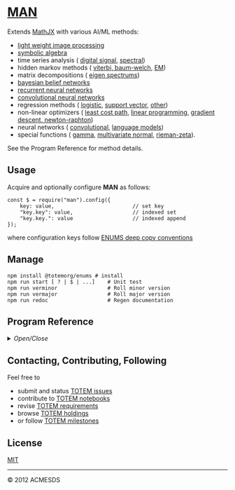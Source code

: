 # [MAN](https://www.npmjs.com/package/@totemorg/man)

Extends [MathJX](https://www.npmjs.com/package/@totemorg/mathjx) with various AI/ML methods:

* [light weight image processing](https://www.npmjs.com/package/jimp)  
* [symbolic algebra](https://www.npmjs.com/package/mathjs)  
* time series analysis (
	[digital signal](https://www.npmjs.com/package/dsp), 
	[spectral](https://www.npmjs.com/package/fft-js))  
* hidden markov methods (
	[viterbi, baum-welch](https://www.npmjs.com/package/nodehmm), 
	[EM](https://www.npmjs.com/package/expectation-maximization))  
* matrix decompositions (
	[eigen spectrums](https://www.npmjs.com/package/node-svd))  
* [bayesian belief networks](https://www.npmjs.com/package/jsbayes)  
* [recurrent neural networks](https://www.npmjs.com/package/recurrent-js)  
* [convolutional neural networks](http://caffe.berkeleyvision.org/)  
* regression methods (
	[logistic](https://www.npmjs.com/package/ml-logistic-regression), 
	[support vector](https://www.npmjs.com/package/node-svm), 
	[other](https://www.npmjs.com/package/ml))  
* non-linear optimizers (
	[least cost path](https://www.npmjs.com/package/edmonds-blossom),
	[linear programming](https://www.npmjs.com/package/javascript-lp-solver),
	[gradient descent, newton-raphton](https://www.npmjs.com/package/newton-raphson-method))  
* neural networks (
	[convolutional](https://www.npmjs.com/package/@tensorflow/tfjs),
	[language models](https://www.npmjs.com/package/@tensorflow/tfjs))  
* special functions (
	[gamma](https://www.npmjs.com/package/gamma), 
	[multivariate normal](https://www.npmjs.com/package/multivariate-normal), 
	[rieman-zeta](https://www.npmjs.com/package/math-riemann-zeta)).

See the Program Reference for method details.

## Usage

Acquire and optionally configure **MAN** as follows:

	const $ = require("man").config({
		key: value, 						// set key
		"key.key": value, 					// indexed set
		"key.key.": value					// indexed append
	});

where configuration keys follow [ENUMS deep copy conventions](https://www.npmjs.com/package/@totemorg/enums)

## Manage

	npm install @totemorg/enums	# install
	npm run start [ ? | $ | ...]	# Unit test
	npm run verminor				# Roll minor version
	npm run vermajor				# Roll major version
	npm run redoc					# Regen documentation
	
## Program Reference
<details>
<summary>
<i>Open/Close</i>
</summary>
## Modules

<dl>
<dt><a href="#MAN.module_String">String</a></dt>
<dd></dd>
<dt><a href="#MAN.module_Array">Array</a></dt>
<dd></dd>
<dt><a href="#MAN.module_JIMP">JIMP</a></dt>
<dd></dd>
<dt><a href="#module_MAN">MAN</a></dt>
<dd><p>Add AI/ML methods to the <a href="https://www.npmjs.com/package/@totemstan/mathjx">MathJX</a>.
This module documented in accordance with <a href="https://jsdoc.app/">jsdoc</a>.</p>
</dd>
</dl>

<a name="MAN.module_String"></a>

## String
<a name="MAN.module_String..$"></a>

### String~$()
**Kind**: inner method of [<code>String</code>](#MAN.module_String)  
<a name="MAN.module_Array"></a>

## Array

* [Array](#MAN.module_Array)
    * [~copy()](#MAN.module_Array..copy)
    * [~dist()](#MAN.module_Array..dist)
    * [~nearestOf()](#MAN.module_Array..nearestOf)
    * [~batch()](#MAN.module_Array..batch)
    * [~flush()](#MAN.module_Array..flush)
    * [~draw()](#MAN.module_Array..draw)
    * [~match()](#MAN.module_Array..match)
    * [~replace()](#MAN.module_Array..replace)
    * [~$(index, ctx)](#MAN.module_Array..$) ⇒ <code>Object</code>
    * [~$$()](#MAN.module_Array..$$)
    * [~unique()](#MAN.module_Array..unique)

<a name="MAN.module_Array..copy"></a>

### Array~copy()
**Kind**: inner method of [<code>Array</code>](#MAN.module_Array)  
<a name="MAN.module_Array..dist"></a>

### Array~dist()
**Kind**: inner method of [<code>Array</code>](#MAN.module_Array)  
<a name="MAN.module_Array..nearestOf"></a>

### Array~nearestOf()
**Kind**: inner method of [<code>Array</code>](#MAN.module_Array)  
<a name="MAN.module_Array..batch"></a>

### Array~batch()
**Kind**: inner method of [<code>Array</code>](#MAN.module_Array)  
<a name="MAN.module_Array..flush"></a>

### Array~flush()
**Kind**: inner method of [<code>Array</code>](#MAN.module_Array)  
<a name="MAN.module_Array..draw"></a>

### Array~draw()
**Kind**: inner method of [<code>Array</code>](#MAN.module_Array)  
<a name="MAN.module_Array..match"></a>

### Array~match()
**Kind**: inner method of [<code>Array</code>](#MAN.module_Array)  
<a name="MAN.module_Array..replace"></a>

### Array~replace()
**Kind**: inner method of [<code>Array</code>](#MAN.module_Array)  
<a name="MAN.module_Array..$"></a>

### Array~$(index, ctx) ⇒ <code>Object</code>
Index an array using a indexor:

	string of the form "to=from & to=eval & to & ... & !where=eval"
	hash of the form {to: from, ...}
	callback of the form (idx,array) => { ... }

The "!where" clause returns only records having a nonzero eval.

**Kind**: inner method of [<code>Array</code>](#MAN.module_Array)  
**Returns**: <code>Object</code> - Aggregated data  

| Param | Type | Description |
| --- | --- | --- |
| index | <code>String</code> \| <code>Object</code> \| <code>function</code> | Indexer |
| ctx | <code>Object</code> | Context of functions etc |

**Example**  
```js
[{x:1,y:2},{x:10,y:20}].$("u=x+1&v=sin(y)&!where=x>5",Math)
{ u: [ 11 ], v: [ 0.9129452507276277 ] }
```
**Example**  
```js
[{x:1,y:2},{x:10,y:20}].$("x")
{ x: [ 1, 10 ] }
```
**Example**  
```js
[{x:1,y:2},{x:10,y:20}].$("x&mydata=y")
{ mydata: [ 2, 20 ], x: [ 1, 10 ] }
```
**Example**  
```js
[{x:1,y:2},{x:10,y:20}].$("mydata=[x,y]")
{ mydata: [ [ 1, 2 ], [ 10, 20 ] ] }
```
**Example**  
```js
[{x:1,y:2},{x:10,y:20}].$("mydata=x+1")
{ mydata: [ 2, 11 ] }
```
**Example**  
```js
[{x:1,y:2},{x:10,y:20}].$("",{"!all":1})
{ x: [ 1, 10 ], y: [ 2, 20 ] }
```
**Example**  
```js
[{x:1,y:2},{x:10,y:20}].$("")
[ { x: 1, y: 2 }, { x: 10, y: 20 } ]
```
**Example**  
```js
[{x:1,y:2},{x:10,y:20}].$("u")
{ u: [ undefined, undefined ] }
```
**Example**  
```js
[[1,2,3],[10,20,30]].$("1&0")
{ '0': [ 1, 10 ], '1': [ 2, 20 ] }	
```
<a name="MAN.module_Array..$$"></a>

### Array~$$()
**Kind**: inner method of [<code>Array</code>](#MAN.module_Array)  
<a name="MAN.module_Array..unique"></a>

### Array~unique()
**Kind**: inner method of [<code>Array</code>](#MAN.module_Array)  
<a name="MAN.module_JIMP"></a>

## JIMP

* [JIMP](#MAN.module_JIMP)
    * [~save()](#MAN.module_JIMP..save)
    * [~sym()](#MAN.module_JIMP..sym)

<a name="MAN.module_JIMP..save"></a>

### JIMP~save()
**Kind**: inner method of [<code>JIMP</code>](#MAN.module_JIMP)  
<a name="MAN.module_JIMP..sym"></a>

### JIMP~sym()
**Kind**: inner method of [<code>JIMP</code>](#MAN.module_JIMP)  
<a name="module_MAN"></a>

## MAN
Add AI/ML methods to the [MathJX](https://www.npmjs.com/package/@totemstan/mathjx).
This module documented in accordance with [jsdoc](https://jsdoc.app/).

**Requires**: <code>module:[enums](https://www.npmjs.com/package/@totemstan/enums)</code>, <code>module:[mathjx](https://www.npmjs.com/package/@totemstan/mathjx)</code>, <code>module:[crypto](https://nodejs.org/docs/latest/api/)</code>, <code>module:[mathjs](https://www.npmjs.com/package/mathjs)</code>, <code>module:[fft-js](https://www.npmjs.com/package/fft-js)</code>, <code>module:[nodehmm](https://www.npmjs.com/package/nodehmm)</code>, <code>module:[node-svd](https://www.npmjs.com/package/node-svd)</code>, <code>module:[node-svm](https://www.npmjs.com/package/node-svm)</code>, <code>module:[mljs](https://www.npmjs.com/package/mljs)</code>, <code>module:[jimp](https://www.npmjs.com/package/jimp)</code>, <code>module:[jsbayes](https://www.npmjs.com/package/jsbayes)</code>, <code>module:[recurrent-js](https://www.npmjs.com/package/recurrent-js)</code>, <code>module:[gamma](https://www.npmjs.com/package/gamma)</code>, <code>module:[expectation-maximization](https://www.npmjs.com/package/expectation-maximization)</code>, <code>module:[multivariate-normal](https://www.npmjs.com/package/multivariate-normal)</code>, <code>module:[newton-raphson](https://www.npmjs.com/package/newton-raphson)</code>, <code>module:[random-seed](https://www.npmjs.com/package/random-seed)</code>, <code>module:[edmonds-blossom](https://www.npmjs.com/package/edmonds-blossom)</code>, <code>module:[simple-simplex](https://www.npmjs.com/package/simple-simplex)</code>, <code>module:[tensorflow/tfjs](https://www.npmjs.com/package/@tensorflow/tfjs)</code>  
**Author**: [ACMESDS](https://totemstan.github.io)  
**Example**  
```js
### Eval a js or mathjs script in a context ctx:

	var 
		ctx = $( "script", ctx, ctx => {   // eval with callback
			Trace("updated context", ctx);
		} ),

		ctx = "script".$( ctx ),		// abbreviated

		{ x, y, ... } = "script".$( ctx ) || {};	// with context x,y extractions
```
**Example**  
```js
### Create a matrix:

	var 
		A = $( N, (n,A) => A[n] = ... ) ,  // define N-length vector 
		A = $( [M,N], (n,m,A) => A[m][n] = ... ) ;	// define M x N matrrix
```
**Example**  
```js
### Index a matrix:

	A.$( (n,A) => A[n] = ... ) 	// index vector with callback
	A.$$( (n,m,A) => A[n][m] = ... ) 	// index matrix with callback
```
**Example**  
```js
### Sample a matrix with optional callback cb(val):

	var 
		B = A.get( idx , cb),
		B = A.get( "key, ...", cb ),
		B = A.get( [idx, ...] , cb),
		B = A.get( [key, ...] , cb ),
		B = A.get( {rekey: { toKey: "fromKey", ... }, cb ),
		B = A.get( {draw: N}, cb ),
		B = A.get( {start:N, count:N}, cb ),
		B = A.get( {KEY_starts: "with", ...}, cb ),
		B = A.get( {KEY_ends: "with", ...}, cb )
```
**Example**  
```js
### Import functions to $.somefn and to $( "somefn(...)" )

	$( {
		somefn: function (args) { ... },
		:
		:
	} );
```
**Example**  
```js
### Use the task sharder:

	$( { 
		keys: "i,j,k",  	// array indicies
		i: [0,1,2,3],  		// domain of index i
		j: [4,8],				// domain of index j
		k: [0],					// domain of index k
		qos: 0,				// regulation time in ms if not zero
		local: false, 		// enable to run task local, i.e. w/o workers and nodes
		workers: 4, 		// limit number of workers (aka cores) per node
		nodes: 3 			// limit number of nodes (ala locales) in the cluster
	}, 

		// here, a simple task that returns a message 
		$ => "my result is " + (i + j*k) + " from " + $.worker + " on "  + $.node,

		// here, a simple callback that displays the task results
		msg => console.log(msg) 
	);
```
**Example**  
```js
### Aggregate and save events ev = {at: "KEY", ...} to ctx.Save_KEY with 
callback cb(unsaved events)

	[ev, ...].save( ctx, evs => { ... } );
	"query".save( ctx, evs => { ... } );
```
**Example**  
```js
### Usage methods of $().

	const $ = require("man")
	$( "mathjs script", ctx, ctx => { ... } )
	$( "mathjs script", ctx )
	$( "mathjs script" )
	$( [M,N], (m,n,A) => { A[m][n] = ... } )
	$( N, (n,A) => { A[n] = ... } )
	$({	// import functions
		f: (...) => { ... },
		...
	})
	$({	// task sharding
			keys: "i,j,...",  	// array indicies
			i: [...],  		// domain of index i
			j: [...],				// domain of index j
			k: [...],					// domain of index k
			qos: N,				// regulation time in ms if not zero
			local: false, 		// enable to run task local, i.e. w/o workers and nodes
			workers: N, 		// limit number of workers (aka cores) per node
			nodes: N 			// limit number of nodes (ala locales) in the cluster
		}, 

		// here, a simple task that returns a message 
		$ => "my result is " + (i + j*k) + " from " + $.worker + " on "  + $.node,

		// here, a simple callback that displays the task results
		msg => console.log(msg) 
	);
```
**Example**  
```js
### Eval a mathjs script with optional callback and optional context:

	var 
		ctx = $( "mathjs script", ctx, ctx => {   
			x: 1, 
			y: 20, ...
		} );
```
**Example**  
```js
### Eval with extraction of context keys:

	const {x, y, ... } = $( "mathjs script", ctx ) || {};
```
**Example**  
```js
### import functions to $.somefn and to $( "somefn(...)" )
	$( {
		somefn: function (args) { ... },
		:
		:
	} );
```
**Example**  
```js
### Use the task sharder:

	$( { 
			keys: "i,j,k",  	// array indicies
			i: [0,1,2,3],  		// domain of index i
			j: [4,8],				// domain of index j
			k: [0],					// domain of index k
			qos: 0,				// regulation time in ms if not zero
			local: false, 		// enable to run task local, i.e. w/o workers and nodes
			workers: 4, 		// limit number of workers (aka cores) per node
			nodes: 3 			// limit number of nodes (ala locales) in the cluster
		}, 

		// here, a simple task that returns a message 
		$ => "my result is " + (i + j*k) + " from " + $.worker + " on "  + $.node,

		// here, a simple callback that displays the task results
		msg => console.log(msg) 
	);	
```

* [MAN](#module_MAN)
    * [~scripts](#module_MAN..scripts)
        * [.conf](#module_MAN..scripts.conf)
        * [.pca](#module_MAN..scripts.pca)
        * [.roc](#module_MAN..scripts.roc)
        * [.snr](#module_MAN..scripts.snr)
        * [.p0](#module_MAN..scripts.p0)
        * [.pw](#module_MAN..scripts.pw)
        * [.wk](#module_MAN..scripts.wk)
        * [.trigger()](#module_MAN..scripts.trigger)

<a name="module_MAN..scripts"></a>

### MAN~scripts
**Kind**: inner property of [<code>MAN</code>](#module_MAN)  

* [~scripts](#module_MAN..scripts)
    * [.conf](#module_MAN..scripts.conf)
    * [.pca](#module_MAN..scripts.pca)
    * [.roc](#module_MAN..scripts.roc)
    * [.snr](#module_MAN..scripts.snr)
    * [.p0](#module_MAN..scripts.p0)
    * [.pw](#module_MAN..scripts.pw)
    * [.wk](#module_MAN..scripts.wk)
    * [.trigger()](#module_MAN..scripts.trigger)

<a name="module_MAN..scripts.conf"></a>

#### scripts.conf
**Kind**: static property of [<code>scripts</code>](#module_MAN..scripts)  
<a name="module_MAN..scripts.pca"></a>

#### scripts.pca
**Kind**: static property of [<code>scripts</code>](#module_MAN..scripts)  
<a name="module_MAN..scripts.roc"></a>

#### scripts.roc
**Kind**: static property of [<code>scripts</code>](#module_MAN..scripts)  
<a name="module_MAN..scripts.snr"></a>

#### scripts.snr
**Kind**: static property of [<code>scripts</code>](#module_MAN..scripts)  
<a name="module_MAN..scripts.p0"></a>

#### scripts.p0
**Kind**: static property of [<code>scripts</code>](#module_MAN..scripts)  
<a name="module_MAN..scripts.pw"></a>

#### scripts.pw
**Kind**: static property of [<code>scripts</code>](#module_MAN..scripts)  
<a name="module_MAN..scripts.wk"></a>

#### scripts.wk
**Kind**: static property of [<code>scripts</code>](#module_MAN..scripts)  
<a name="module_MAN..scripts.trigger"></a>

#### scripts.trigger()
**Kind**: static method of [<code>scripts</code>](#module_MAN..scripts)  
</details>

## Contacting, Contributing, Following

Feel free to 
* submit and status [TOTEM issues](http://totem.hopto.org/issues.view) 
* contribute to [TOTEM notebooks](http://totem.hopto.org/shares/notebooks/) 
* revise [TOTEM requirements](http://totem.hopto.org/reqts.view) 
* browse [TOTEM holdings](http://totem.hopto.org/) 
* or follow [TOTEM milestones](http://totem.hopto.org/milestones.view) 

## License

[MIT](LICENSE)


* * *

&copy; 2012 ACMESDS